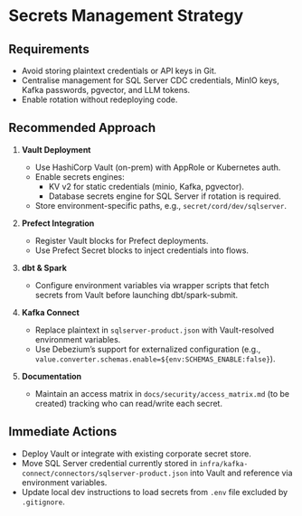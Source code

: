 # Secrets Management Strategy

## Requirements
- Avoid storing plaintext credentials or API keys in Git.
- Centralise management for SQL Server CDC credentials, MinIO keys, Kafka passwords, pgvector, and LLM tokens.
- Enable rotation without redeploying code.

## Recommended Approach
1. **Vault Deployment**
   - Use HashiCorp Vault (on-prem) with AppRole or Kubernetes auth.
   - Enable secrets engines:
     - KV v2 for static credentials (minio, Kafka, pgvector).
     - Database secrets engine for SQL Server if rotation is required.
   - Store environment-specific paths, e.g., `secret/cord/dev/sqlserver`.

2. **Prefect Integration**
   - Register Vault blocks for Prefect deployments.
   - Use Prefect Secret blocks to inject credentials into flows.

3. **dbt & Spark**
   - Configure environment variables via wrapper scripts that fetch secrets from Vault before launching dbt/spark-submit.

4. **Kafka Connect**
   - Replace plaintext in `sqlserver-product.json` with Vault-resolved environment variables.
   - Use Debezium’s support for externalized configuration (e.g., `value.converter.schemas.enable=${env:SCHEMAS_ENABLE:false}`).

5. **Documentation**
   - Maintain an access matrix in `docs/security/access_matrix.md` (to be created) tracking who can read/write each secret.

## Immediate Actions
- Deploy Vault or integrate with existing corporate secret store.
- Move SQL Server credential currently stored in `infra/kafka-connect/connectors/sqlserver-product.json` into Vault and reference via environment variables.
- Update local dev instructions to load secrets from `.env` file excluded by `.gitignore`.
